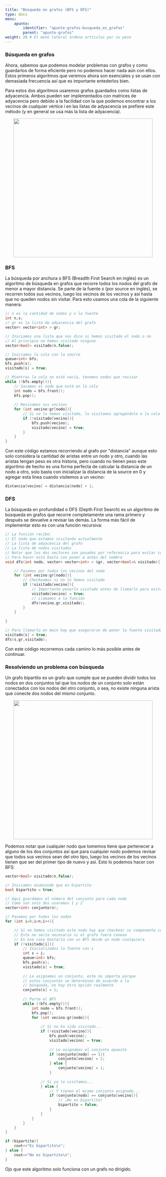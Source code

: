 ```yaml
---
title: "Búsqueda en grafos (BFS y DFS)"
type: docs
menu:
    apunte:
        identifier: "apunte-grafos-busqueda_en_grafos"
        parent: "apunte-grafos"
weight: 20 # El menú lateral ordena artículos por su peso
---
```

### Búsqueda en grafos

Ahora, sabemos que podemos modelar problemas con grafos y como guardarlos de forma eficiente pero no podemos hacer nada aún con ellos. Estos primeros algoritmos que veremos ahora son esenciales y se usan con demasiada frecuencia así que es importante entederlos bien.

Para estos dos algoritmos usaremos grafos guardados como listas de adyacencia. Ambos pueden ser implementados con matrices de adyacencia pero debido a la facilidad con la que podemos encontrar a los vecinos de cualquier vértice $i$ en las listas de adyacencia se prefiere este método (y en general se usa más la lista de adyacencia).

<center> <img class="invertible" src="img/bfs_dfs.png" width="450"/> </center>

### BFS

La búsqueda por anchura o BFS (Breadth First Search en inglés) es un algoritmo de búsqueda en grafos que recorre todos los nodos del grafo de menor a mayor distancia. Se parte de la fuente $s$ (por source en inglés), se recorren todos sus vecinos, luego los vecinos de los vecinos y así hasta que no queden nodos sin visitar. Para esto usamos una cola de la siguiente manera:

```c++
// n es la cantidad de nodos y s la fuente
int n,s;
// gr es la lista de adyacencia del grafo
vector< vector<int> > gr;

// Iniciamos una lista que nos dice si hemos visitado el nodo o no
// Al principio no hemos visitado ninguno
vector<bool> visitado(n,false);

// Iniciamos la cola con la source
queue<int> bfs;
bfs.push(s);
visitado[s] = true;

// Mientras la cola no esté vacía, tenemos nodos que revisar
while (!bfs.empty()){
	// Sacamos el nodo que está en la cola
	int nodo = bfs.front();
	bfs.pop();
	
	// Revisamos sus vecinos
	for (int vecino:gr[nodo]){
		// Si no lo hemos visitado, lo visitamos agregándolo a la cola
		if (!visitado[vecino]){
			bfs.push(vecino);
			visitado[vecino] = true;
		}
	}
}
```

Con este código estamos recorriendo al grafo por "distancia" aunque esto solo considera la cantidad de aristas entre un nodo y otro, cuando las aristas tengan peso es otra historia, pero cuando no tienen peso este algoritmo de hecho es una forma perfecta de calcular la distancia de un nodo a otro, solo basta con inicializar la distancia de la source en $0$ y agregar esta linea cuando visitemos a un vecino:

```c++
distancia[vecino] = distancia[nodo] + 1;
```

### DFS

La búsqueda en profundidad o DFS (Depth First Search) es un algoritmo de búsqueda en grafos que recorre completamente una rama primero y después se devuelve a revisar las demás. La forma más fácil de implementar esto es con una función recursiva:

```c++
// La función recibe:
// El nodo que estamos visitando actualmente
// La lista de adyacencia del grafo
// La lista de nodos visitados
// Notar que los dos vectores son pasados por referencia para evitar copiarlos por cada llamada
// Para hacer esto basta con poner & antes del nombre
void dfs(int nodo, vector< vector<int> > &gr, vector<bool>& visitado){

	// Pasamos por todos los vecinos del nodo
	for (int vecino:gr[nodo]){
		// Checkeamos si no lo hemos visitado
		if (!visitado[vecino]){
			// Importante ponerlo visitado antes de llamarlo para evitar ciclos
			visitado[vecino] = true;
			// Llamamos a la función
			dfs(vecino,gr,visitado);
		}
	}
	
}

// Para llamarlo en main hay que asegurarse de poner la fuente visitada
visitado[s] = true;
dfs(s,gr,visitado);
```

Con este código recorremos cada camino lo más posible antes de continuar.

### Resolviendo un problema con búsqueda

Un grafo bipartito es un grafo que cumple que se pueden dividir todos los nodos en dos conjuntos tal que los nodos de un conjunto solo están conectados con los nodos del otro conjunto, o sea, no existe ninguna arista que conecte dos nodos del mismo conjunto.

<center> <img class="invertible" src="img/bipartito.png" width="450"/> </center>

Podemos notar que cualquier nodo que tomemos tiene que pertenecer a alguno de los dos conjuntos así que para cualquier nodo podemos revisar que todos sus vecinos sean del otro tipo, luego los vecinos de los vecinos tienen que ser del primer tipo de nuevo y así. Esto lo podemos hacer con BFS:

```c++
vector<bool> visitado(n,false);

// Iniciamos asumiendo que es bipartito
bool bipartito = true;

// Aquí guardamos el número del conjunto para cada nodo
// Como son solo dos usaremos 1 y 2
vector<int> conjunto(n);

// Pasamos por todos los nodos
for (int i=0;i<n;i++){

	// Si no hemos visitado este nodo hay que checkear su componente conexa
	// Esto no sería necesario si el grafo fuera conexo
	// En ese caso bastaría con un BFS desde un nodo cualquiera
	if (!visitado[i]){
		// Inicializamos la fuente con i
		int s = i;
		queue<int> bfs;
		bfs.push(s);
		visitado[s] = true;
		
		// Le asignamos un conjunto, este no importa porque
		// estos conjuntos se determinan de acuerdo a la
		// búsqueda, no hay otra opción realmente
		conjunto[s] = 1;
		
		// Parte el BFS
		while (!bfs.empty()){
			int nodo = bfs.front();
			bfs.pop();
			for (int vecino:gr[nodo]){
			
				// Si no ha sido visitado...
				if (!visitado[vecino]){
					bfs.push(vecino);
					visitado[vecino] = true;
					
					// Le asignamos el conjunto opuesto
					if (conjunto[nodo] == 1){
						conjunto[vecino] = 2;
					} else {
						conjunto[vecino] = 1;
					}
					
				// Si ya lo visitamos...
				} else {
					// Y tienen el mismo conjunto asignado...
					if (conjunto[nodo] == conjunto[vecino]){
						// ¡No es bipartito!
						bipartito = false;
					}
				}
			}
		}
	}
}

if (bipartito){
	cout<<"Es bipartito\n";
} else {
	cout<<"No es bipartito\n";
}

```

Ojo que este algoritmo solo funciona con un grafo no dirigido.